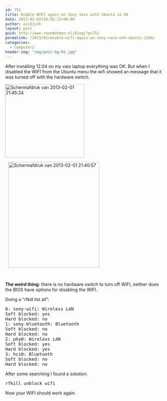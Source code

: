 ```yaml
---
id: 751
title: Enable WIFI again on Sony Vaio with Ubuntu 12.04
date: 2013-02-01T20:56:23+00:00
author: acidjunk
layout: post
guid: http://www.renedohmen.nl/blog/?p=751
permalink: /2013/02/enable-wifi-again-on-sony-vaio-wth-ubuntu-1204/
categories:
  - Computerz
header-img: "img/post-bg-01.jpg"
---
```

After installing 12.04 on my vaio laptop everything was OK. But when I disabled the WIFI from the Ubuntu menu the wifi showed an message that it was turned off with the hardware switch.

[<img class="alignleft" alt="Schermafdruk van 2013-02-01 21:45:24" src="http://www.renedohmen.nl/blog/wp-content/uploads/2013/02/Schermafdruk-van-2013-02-01-214524.png" width="253" height="234" />](http://www.renedohmen.nl/blog/wp-content/uploads/2013/02/Schermafdruk-van-2013-02-01-214524.png)

[<img class="alignnone  wp-image-754" alt="Schermafdruk van 2013-02-01 21:40:57" src="http://www.renedohmen.nl/blog/wp-content/uploads/2013/02/Schermafdruk-van-2013-02-01-214057.png" width="291" height="336" style="padding-left:10px;" srcset="http://www.renedohmen.nl/blog/wp-content/uploads/2013/02/Schermafdruk-van-2013-02-01-214057-260x300.png 260w, http://www.renedohmen.nl/blog/wp-content/uploads/2013/02/Schermafdruk-van-2013-02-01-214057.png 364w" sizes="(max-width: 291px) 100vw, 291px" />](http://www.renedohmen.nl/blog/wp-content/uploads/2013/02/Schermafdruk-van-2013-02-01-214057.png)

&nbsp;

**The weird thing:** there is no hardware switch to turn off WIFI, neither does the BIOS have options for disabling the WIFI.

Doing a &#8220;rfkill list all&#8221;:

<pre>0: sony-wifi: Wireless LAN
Soft blocked: yes
Hard blocked: no
1: sony-bluetooth: Bluetooth
Soft blocked: no
Hard blocked: no
2: phy0: Wireless LAN
Soft blocked: yes
Hard blocked: yes
3: hci0: Bluetooth
Soft blocked: no
Hard blocked: no</pre>

After some searching I found a solution: 

<pre>rfkill unblock wifi
</pre>

Now your WIFI should work again.